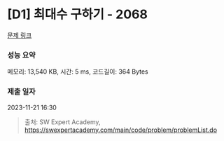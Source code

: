 # [D1] 최대수 구하기 - 2068 

[문제 링크](https://swexpertacademy.com/main/code/problem/problemDetail.do?contestProbId=AV5QQhbqA4QDFAUq) 

### 성능 요약

메모리: 13,540 KB, 시간: 5 ms, 코드길이: 364 Bytes

### 제출 일자

2023-11-21 16:30



> 출처: SW Expert Academy, https://swexpertacademy.com/main/code/problem/problemList.do